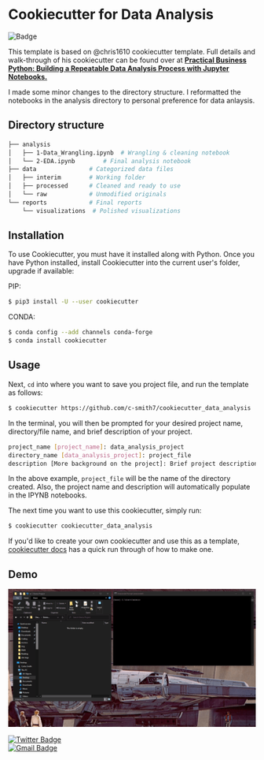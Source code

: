 #  Cookiecutter for Data Analysis

![Badge](https://img.shields.io/badge/Project%20Status-Completed-blue)

This template is based on @chris1610 cookiecutter template. Full details and walk-through of his cookiecutter can be found over at [**Practical Business Python:  Building a Repeatable Data Analysis Process with Jupyter Notebooks.** ](http://pbpython.com/notebook-process.html)

I made some minor changes to the directory structure. I reformatted the notebooks in the analysis directory to personal preference for data anlaysis. 

## Directory structure

```bash
├── analysis
│   ├── 1-Data_Wrangling.ipynb  # Wrangling & cleaning notebook
│   └── 2-EDA.ipynb        # Final analysis notebook
├── data               # Categorized data files
│   ├── interim        # Working folder
│   ├── processed      # Cleaned and ready to use
│   └── raw            # Unmodified originals
└── reports            # Final reports
    └── visualizations  # Polished visualizations
```

## Installation

To use Cookiecutter, you must have it installed along with Python. Once you have Python installed, install Cookiecutter into the current user's folder, upgrade if available:

PIP:
```bash
$ pip3 install -U --user cookiecutter
```
CONDA:
```bash
$ conda config --add channels conda-forge
$ conda install cookiecutter
```

## Usage

Next, `cd` into where you want to save you project file, and run the template as follows:

```bash
$ cookiecutter https://github.com/c-smith7/cookiecutter_data_analysis        
```

In the terminal, you will then be prompted for your desired project name, directory/file name, and brief description of your project.  

```bash
project_name [project_name]: data_analysis_project
directory_name [data_analysis_project]: project_file
description [More background on the project]: Brief project description..
```

In the above example, `project_file` will be the name of the directory created. Also, the project name and description will automatically populate in the IPYNB notebooks.

The next time you want to use this cookiecutter, simply run:

```bash
$ cookiecutter cookiecutter_data_analysis
```

If you'd like to create your own cookiecutter and use this as a template, [cookiecutter docs](https://cookiecutter.readthedocs.io/en/1.7.2/first_steps.html) has a quick run through of how to make one. 

## Demo

![First time use](demo_gifs/cookiecutter_1.gif)


[![Twitter Badge](https://img.shields.io/badge/@cvsmith__7-1DA1F2?style=for-the-badge&logo=twitter&logoColor=white)](https://twitter.com/messages/compose?recipient_id=245625455)  
[![Gmail Badge](https://img.shields.io/badge/carlvsmith7-D14836?style=for-the-badge&logo=gmail&logoColor=white)](mailto:carlvsmith7@gmail.com)
